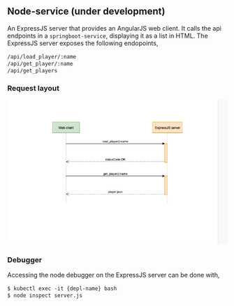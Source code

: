 ## Node-service (under development)
An ExpressJS server that provides an AngularJS web client. It calls the api endpoints in a `springboot-service`, displaying it as a list in HTML.
The ExpressJS server exposes the following endopoints,

```
/api/load_player/:name
/api/get_player/:name
/api/get_players
```
### Request layout
![Activity diagram](docs/Activity_diagram.png)

### Debugger
Accessing the node debugger on the ExpressJS server can be done with,

```
$ kubectl exec -it {depl-name} bash
$ node inspect server.js
```


